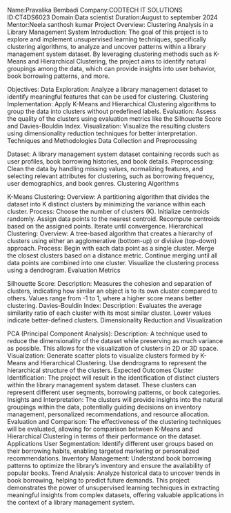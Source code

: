 Name:Pravalika Bembadi
Company:CODTECH IT SOLUTIONS
ID:CT4DS6023
Domain:Data scientist
Duration:August to september 2024
Mentor:Neela santhosh kumar
Project Overview:
Clustering Analysis in a Library Management System
Introduction:
The goal of this project is to explore and implement unsupervised learning techniques, specifically clustering algorithms, to analyze and uncover patterns within a library management system dataset. By leveraging clustering methods such as K-Means and Hierarchical Clustering, the project aims to identify natural groupings among the data, which can provide insights into user behavior, book borrowing patterns, and more.

Objectives:
Data Exploration: Analyze a library management dataset to identify meaningful features that can be used for clustering.
Clustering Implementation: Apply K-Means and Hierarchical Clustering algorithms to group the data into clusters without predefined labels.
Evaluation: Assess the quality of the clusters using evaluation metrics like the Silhouette Score and Davies-Bouldin Index.
Visualization: Visualize the resulting clusters using dimensionality reduction techniques for better interpretation.
Techniques and Methodologies
Data Collection and Preprocessing

Dataset: A library management system dataset containing records such as user profiles, book borrowing histories, and book details.
Preprocessing: Clean the data by handling missing values, normalizing features, and selecting relevant attributes for clustering, such as borrowing frequency, user demographics, and book genres.
Clustering Algorithms

K-Means Clustering:
Overview: A partitioning algorithm that divides the dataset into K distinct clusters by minimizing the variance within each cluster.
Process:
Choose the number of clusters (K).
Initialize centroids randomly.
Assign data points to the nearest centroid.
Recompute centroids based on the assigned points.
Iterate until convergence.
Hierarchical Clustering:
Overview: A tree-based algorithm that creates a hierarchy of clusters using either an agglomerative (bottom-up) or divisive (top-down) approach.
Process:
Begin with each data point as a single cluster.
Merge the closest clusters based on a distance metric.
Continue merging until all data points are combined into one cluster.
Visualize the clustering process using a dendrogram.
Evaluation Metrics

Silhouette Score:
Description: Measures the cohesion and separation of clusters, indicating how similar an object is to its own cluster compared to others. Values range from -1 to 1, where a higher score means better clustering.
Davies-Bouldin Index:
Description: Evaluates the average similarity ratio of each cluster with its most similar cluster. Lower values indicate better-defined clusters.
Dimensionality Reduction and Visualization

PCA (Principal Component Analysis):
Description: A technique used to reduce the dimensionality of the dataset while preserving as much variance as possible. This allows for the visualization of clusters in 2D or 3D space.
Visualization:
Generate scatter plots to visualize clusters formed by K-Means and Hierarchical Clustering.
Use dendrograms to represent the hierarchical structure of the clusters.
Expected Outcomes
Cluster Identification: The project will result in the identification of distinct clusters within the library management system dataset. These clusters can represent different user segments, borrowing patterns, or book categories.
Insights and Interpretation: The clusters will provide insights into the natural groupings within the data, potentially guiding decisions on inventory management, personalized recommendations, and resource allocation.
Evaluation and Comparison: The effectiveness of the clustering techniques will be evaluated, allowing for comparison between K-Means and Hierarchical Clustering in terms of their performance on the dataset.
Applications
User Segmentation: Identify different user groups based on their borrowing habits, enabling targeted marketing or personalized recommendations.
Inventory Management: Understand book borrowing patterns to optimize the library’s inventory and ensure the availability of popular books.
Trend Analysis: Analyze historical data to uncover trends in book borrowing, helping to predict future demands.
This project demonstrates the power of unsupervised learning techniques in extracting meaningful insights from complex datasets, offering valuable applications in the context of a library management system.
